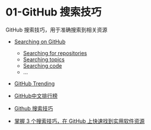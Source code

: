 # 01-GitHub 搜索技巧

GitHub 搜索技巧，用于准确搜索到相关资源

- [Searching on GitHub](https://help.github.com/en/github/searching-for-information-on-github/searching-on-github)
    - [Searching for repositories](https://help.github.com/en/github/searching-for-information-on-github/searching-for-repositories)
    - [Searching topics](https://help.github.com/en/github/searching-for-information-on-github/searching-topics)
    - [Searching code](https://help.github.com/en/github/searching-for-information-on-github/searching-code)
    - ...

- [GitHub Trending](https://github.com/trending)
- [GitHub中文排行榜](https://github.com/kon9chunkit/GitHub-Chinese-Top-Charts)
- [Github 搜索技巧](https://www.jianshu.com/p/7321caea2a08)
- [掌握 3 个搜索技巧，在 GitHub 上快速找到实用软件资源](https://sspai.com/post/46061)